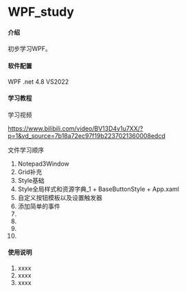 # WPF_study

#### 介绍
初步学习WPF。


#### 软件配置
WPF 
.net 4.8
VS2022

#### 学习教程
学习视频

https://www.bilibili.com/video/BV13D4y1u7XX/?p=1&vd_source=7b18a72ec97f19b2237021360008edcd

文件学习顺序
1.  Notepad3Window
2.  Grid补充
3.  Style基础
4.  Style全局样式和资源字典_1 + BaseButtonStyle + App.xaml
5.  自定义按钮模板以及设置触发器
6.  添加简单的事件
7.  
8.  
9.  
10.  

#### 使用说明

1.  xxxx
2.  xxxx
3.  xxxx




